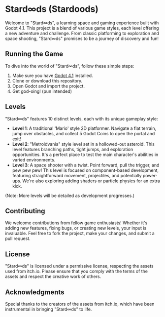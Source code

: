 # Stard∞ds (Stardoods)

Welcome to "Stard∞ds", a learning space and gaming experience built with Godot 4.1. This project is a blend of various game styles, each level offering a new adventure and challenge. From classic platforming to exploration and space shooting, "Stard∞ds" promises to be a journey of discovery and fun!

## Running the Game

To dive into the world of "Stard∞ds", follow these simple steps:

1. Make sure you have [Godot 4.1](https://godotengine.org/download) installed.
2. Clone or download this repository.
3. Open Godot and import the project.
4. Get god-oing! (pun intended)

## Levels

"Stard∞ds" features 10 distinct levels, each with its unique gameplay style:

- **Level 1**: A traditional 'Mario' style 2D platformer. Navigate a flat terrain, jump over obstacles, and collect 5 Godot Coins to open the portal and exit!
- **Level 2**: "Metroidvania" style level set in a hollowed-out asteroid. This level features branching paths, tight jumps, and exploration opportunities. It's a perfect place to test the main character's abilities in varied environments.
- **Level 3**: A space shooter with a twist. Point forward, pull the trigger, and pew pew pew! This level is focused on component-based development, featuring straightforward movement, projectiles, and potentially power-ups. We're also exploring adding shaders or particle physics for an extra kick.

(Note: More levels will be detailed as development progresses.)

## Contributing

We welcome contributions from fellow game enthusiasts! Whether it's adding new features, fixing bugs, or creating new levels, your input is invaluable. Feel free to fork the project, make your changes, and submit a pull request.

## License

"Stard∞ds" is licensed under a permissive license, respecting the assets used from itch.io. Please ensure that you comply with the terms of the assets and respect the creative work of others.

## Acknowledgments

Special thanks to the creators of the assets from itch.io, which have been instrumental in bringing "Stard∞ds" to life.
